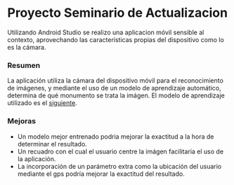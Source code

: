 # Proyecto Seminario de Actualizacion

Utilizando Android Studio se realizo una aplicacion móvil sensible al contexto, aprovechando las características propias del dispositivo como lo es la cámara.

### Resumen

La aplicación utiliza la cámara del dispositivo móvil para el reconocimiento de imágenes, y mediante el uso de un modelo de aprendizaje automático, determina de qué monumento se trata la imágen.
El modelo de aprendizaje utilizado es el [siguiente](https://www.kaggle.com/models/google/landmarks/tensorFlow1/classifier-south-america-v1).

### Mejoras

* Un modelo mejor entrenado podria mejorar la exactitud a la hora de determinar el resultado.
* Un recuadro con el cual el usuario centre la imágen facilitaria el uso de la aplicación.
* La incorporación de un parámetro extra como la ubicación del usuario mediante el gps podría mejorar la exactitud del resultado.
  
